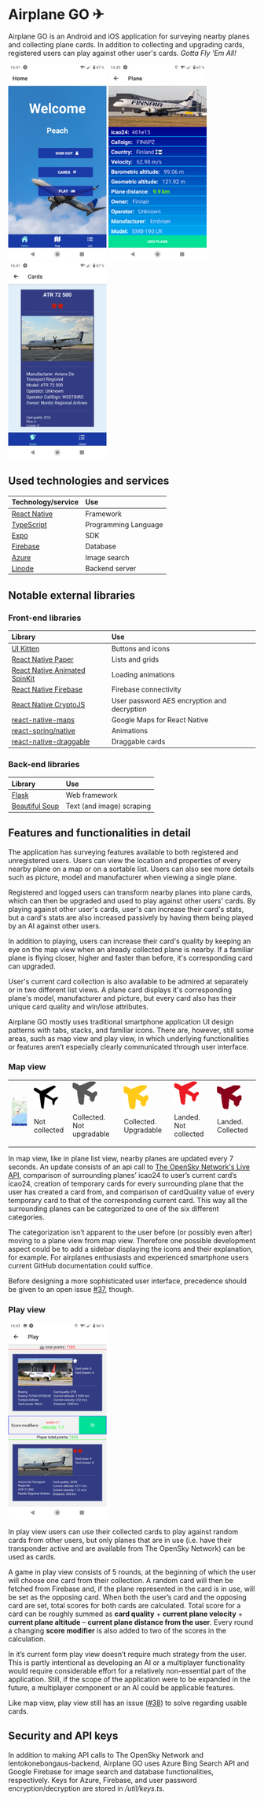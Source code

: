 # Airplane GO ✈

Airplane GO is an Android and iOS application for surveying nearby planes and collecting plane cards. In addition to collecting and upgrading cards, registered users can play against other user's cards. *Gotta Fly 'Em All!* 
<p float="left">
<img src="https://github.com/Lentokonebongaus/lentokonebongaus/blob/development/screenshots/Screenshot_20220507-144123.png" alt="home screen" width="200"/>
<img src="https://github.com/Lentokonebongaus/lentokonebongaus/blob/development/screenshots/Screenshot_20220507-144332.png" alt="plane screen" width="200"/>
<img src="https://github.com/Lentokonebongaus/lentokonebongaus/blob/development/screenshots/Screenshot_20220507-144148.png" alt="card screen" width="200"/>
</p>

## Used technologies and services 

| Technology/service | Use |
|:-------------|:-------------|
| [React Native](https://reactnative.dev/) |Framework|
| [TypeScript](https://www.typescriptlang.org/download) |Programming Language|
| [Expo](https://expo.dev/) | SDK |
| [Firebase](https://firebase.google.com/) |Database|
| [Azure](https://portal.azure.com/) |Image search|
| [Linode](https://www.linode.com/) |Backend server|

## Notable external libraries

### Front-end libraries

| Library | Use |
|:-------------|:-------------|
| [UI Kitten](https://akveo.github.io/react-native-ui-kitten/) |Buttons and icons|
| [React Native Paper](https://reactnativepaper.com/) | Lists and grids |
| [React Native Animated SpinKit](https://www.npmjs.com/package/react-native-animated-spinkit) |Loading animations|
| [React Native Firebase](https://rnfirebase.io/) |Firebase connectivity|
| [React Native CryptoJS](https://www.npmjs.com/package/react-native-crypto-js) |User password AES encryption and decryption|
| [react-native-maps](https://www.npmjs.com/package/react-native-maps) |Google Maps for React Native|
| [react-spring/native](https://www.npmjs.com/package/@react-spring/native) |Animations|
| [react-native-draggable](https://www.npmjs.com/package/react-native-draggable) |Draggable cards|


### Back-end libraries

| Library | Use |
|:-------------|:-------------|
| [Flask](https://flask.palletsprojects.com/en/2.1.x/) |Web framework|
| [Beautiful Soup](https://www.crummy.com/software/BeautifulSoup/) | Text (and image) scraping |

## Features and functionalities in detail 

The application has surveying features available to both registered and unregistered users. Users can view the location and properties of every nearby plane on a map or on a sortable list. Users can also see more details such as picture, model and manufacturer when viewing a single plane.

Registered and logged users can transform nearby planes into plane cards, which can then be upgraded and used to play against other users' cards. By playing against other user's cards, user's can increase their card's stats, but a card's stats are also increased passively by having them being played by an AI against other users. 

In addition to playing, users can increase their card's quality by keeping an eye on the map view when an already collected plane is nearby. If a familiar plane is flying closer, higher and faster than before, it's corresponding card can upgraded.

User's current card collection is also available to be admired at separately or in two different list views. A plane card displays it's corresponding plane's model, manufacturer and picture, but every card also has their unique card quality and win/lose attributes.

Airplane GO mostly uses traditional smartphone application UI design patterns with tabs, stacks, and familiar icons. There are, however, still some areas, such as map view and play view, in which underlying functionalities or features aren’t especially clearly communicated through user interface. 

### Map view

<table border="0">
 <tr>
    <td><img src="https://github.com/Lentokonebongaus/lentokonebongaus/blob/main/screenshots/Screenshot_20220507-144225.png" alt="map_screen" width="200"/></td>
    <td><img src="https://github.com/Lentokonebongaus/lentokonebongaus/blob/main/assets/plane_icon.png" alt="plane_normal" width="50"/><p>Not collected</p></td>
    <td><img src="https://github.com/Lentokonebongaus/lentokonebongaus/blob/main/assets/plane_icon_collected.png" alt="plane_collected" width="50"/><p>Collected. Not upgradable</p></td>
   <td><img src="https://github.com/Lentokonebongaus/lentokonebongaus/blob/main/assets/plane_icon_collected_upgradable.png" alt="plane_collected_upgradable" width="50"/><p>Collected. Upgradable</p></td>
    <td><img src="https://github.com/Lentokonebongaus/lentokonebongaus/blob/main/assets/plane_icon_grounded.png" alt="plane_grounded_normal" width="50"/><p>Landed. Not collected</p></td>
   <td><img src="https://github.com/Lentokonebongaus/lentokonebongaus/blob/main/assets/plane_icon_grounded_collected.png" alt="plane_grounded_collected" width="50"/><p>Landed. Collected</p></td>
 </tr>
</table>

In map view, like in plane list view, nearby planes are updated every 7 seconds. An update consists of an api call to [The OpenSky Network's Live API](https://openskynetwork.github.io/opensky-api/), comparison of surrounding planes’ icao24 to user’s current card’s icao24, creation of temporary cards for every surrounding plane that the user has created a card from, and comparison of cardQuality value of every temporary card to that of the corresponding current card. This way all the surrounding planes can be categorized to one of the six different categories.

The categorization isn’t apparent to the user before (or possibly even after) moving to a plane view from map view. Therefore one possible development aspect could be to add a sidebar displaying the icons and their explanation, for example. For airplanes enthusiasts and experienced smartphone users current GitHub documentation could suffice.

Before designing a more sophisticated user interface, precedence should be given to an open issue [#37](https://github.com/Lentokonebongaus/lentokonebongaus/issues/37), though.

### Play view

<img src="https://github.com/Lentokonebongaus/lentokonebongaus/blob/main/screenshots/Screenshot_20220507-144400.png" alt="play_view" width="200"/>

In play view users can use their collected cards to play against random cards from other users, but only planes that are in use (i.e. have their transponder active and are available from The OpenSky Network) can be used as cards. 

A game in play view consists of 5 rounds, at the beginning of which the user will choose one card from their collection. A random card will then be fetched from Firebase and, if the plane represented in the card is in use, will be set as the opposing card. When both the user’s card and the opposing card are set, total scores for both cards are calculated. Total score for a card can be roughly summed as **card quality** + **current plane velocity** + **current plane altitude** – **current plane distance from the user**. Every round a changing **score modifier** is also added to two of the scores in the calculation. 

In it’s current form play view doesn’t require much strategy from the user. This is partly intentional as developing an AI or a multiplayer functionality would require considerable effort for a relatively non-essential part of the application. Still, if the scope of the application were to be expanded in the future, a multiplayer component or an AI could be applicable features. 

Like map view, play view still has an issue ([#38](https://github.com/Lentokonebongaus/lentokonebongaus/issues/38)) to solve regarding usable cards. 

## Security and API keys

In addition to making API calls to The OpenSky Network and lentokonebongaus-backend, Airplane GO uses Azure Bing Search API and Google Firebase for image search and database functionalities, respectively. Keys for Azure, Firebase, and user password encryption/decryption are stored in */util/keys.ts*. 

